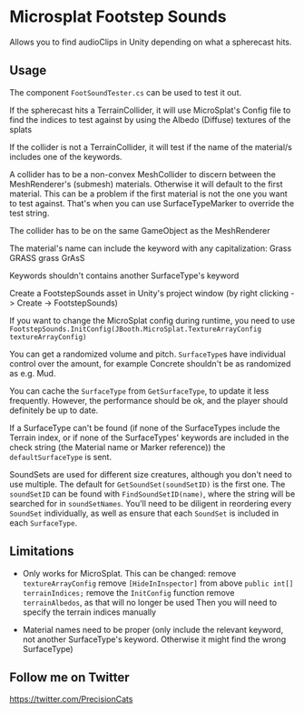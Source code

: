 # Microsplat Footstep Sounds

Allows you to find audioClips in Unity depending on what a spherecast hits.

## Usage

The component `FootSoundTester.cs` can be used to test it out.


If the spherecast hits a TerrainCollider, it will use MicroSplat's Config file to find the indices to test against by using the Albedo (Diffuse) textures of the splats

If the collider is not a TerrainCollider, it will test if the name of the material/s includes one of the keywords.

A collider has to be a non-convex MeshCollider to discern between the MeshRenderer's (submesh) materials. Otherwise it will default to the first material.
This can be a problem if the first material is not the one you want to test against.
That's when you can use SurfaceTypeMarker to override the test string.

The collider has to be on the same GameObject as the MeshRenderer

The material's name can include the keyword with any capitalization:
    Grass
    GRASS
    grass
    GrAsS
    
Keywords shouldn't contains another SurfaceType's keyword


Create a FootstepSounds asset in Unity's project window (by right clicking -> Create -> FootstepSounds)

If you want to change the MicroSplat config during runtime, you need to use `FootstepSounds.InitConfig(JBooth.MicroSplat.TextureArrayConfig textureArrayConfig)`

You can get a randomized volume and pitch. `SurfaceType`s have individual control over the amount, for example Concrete shouldn't be as randomized as e.g. Mud.

You can cache the `SurfaceType` from `GetSurfaceType`, to update it less frequently. However, the performance should be ok, and the player should definitely be up to date.

If a SurfaceType can't be found (if none of the SurfaceTypes include the Terrain index, or if none of the SurfaceTypes' keywords are included in the check string (the Material name or Marker reference)) the `defaultSurfaceType` is sent.

SoundSets are used for different size creatures, although you don't need to use multiple. The default for `GetSoundSet(soundSetID)` is the first one. The `soundSetID` can be found with `FindSoundSetID(name)`, where the string will be searched for in `soundSetNames`.
You'll need to be diligent in reordering every `SoundSet` individually, as well as ensure that each `SoundSet` is included in each `SurfaceType`. 

## Limitations

- Only works for MicroSplat. 
This can be changed:
    remove `textureArrayConfig` 
    remove `[HideInInspector]` from above `public int[] terrainIndices;`
    remove the `InitConfig` function
    remove `terrainAlbedos`, as that will no longer be used
Then you will need to specify the terrain indices manually
    
- Material names need to be proper (only include the relevant keyword, not another SurfaceType's keyword. Otherwise it might find the wrong SurfaceType)


## Follow me on Twitter

https://twitter.com/PrecisionCats
